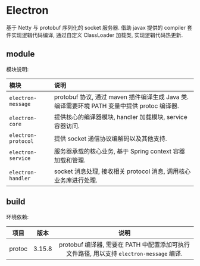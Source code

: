 # Electron

基于 Netty 与 protobuf 序列化的 socket 服务器. 借助 javax 提供的 compiler 套件实现逻辑代码编译, 通过自定义 ClassLoader 加载类, 实现逻辑代码热更新.

## module
模块说明:

| 模块                | 说明                                                                                        |
| :------------------ | :------------------------------------------------------------------------------------------ |
| `electron-message`  | protobuf 协议, 通过 maven 插件编译生成 Java 类. 编译需要环境 PATH 变量中提供 protoc 编译器. |
| `electron-core`     | 提供核心的编译器模块, handler 加载模块, service 容器访问.                                   |
| `electron-protocol` | 提供 socket 通信协议编解码以及其他支持.                                                     |
| `electron-service`  | 服务器承载的核心业务, 基于 Spring context 容器加载和管理.                                   |
| `electron-handler`  | socket 消息处理, 接收相关 protocol 消息, 调用核心业务库进行处理.                            |

## build

环境依赖:

|  项目  |  版本  |                                           说明                                           |
| :----: | :----: | :--------------------------------------------------------------------------------------: |
| protoc | 3.15.8 | protobuf 编译器, 需要在 PATH 中配置添加可执行文件路径, 用以支持 `electron-message` 编译. |

